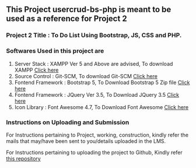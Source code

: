 ## This Project usercrud-bs-php is meant to be used as a reference for Project 2

### Project 2 Title : To Do List Using Bootstrap, JS, CSS and PHP.

### Softwares Used in this project are

1. Server Stack : XAMPP Ver 5 and Above are advised, To download XAMPP [Click here](https://www.apachefriends.org/download.html)  
2. Source Control : Git-SCM, To download Git-SCM [Click here](https://git-scm.com/download/win)
3. Fontend Framework : Bootstrap 5, To Download Bootstrap 5 Zip file [Click here](https://github.com/twbs/bootstrap/releases/download/v5.0.0-beta1/bootstrap-5.0.0-beta1-dist.zip)
4. Fontend Framework : JQuery Ver 3.5, To Download JQuery 3.5 [Click here](https://code.jquery.com/jquery-3.5.1.js)
5. Icon Library : Font Awesome 4.7, To Download Font Awesome [Click here](https://fontawesome.com/v4.7.0/assets/font-awesome-4.7.0.zip)

### Instructions on Uploading and Submission

For Instructions pertaining to Project, working, construction, kindly refer the mails that may/have been sent to you/details uploaded in the LMS.

For Instructions pertaining to uploading the project to Github, Kindly refer [this repository](https://github.com/trainer-projectmantra/Single-Page-Website)
